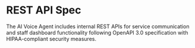 # REST API Spec

The AI Voice Agent includes internal REST APIs for service communication and staff dashboard functionality following OpenAPI 3.0 specification with HIPAA-compliant security measures.
